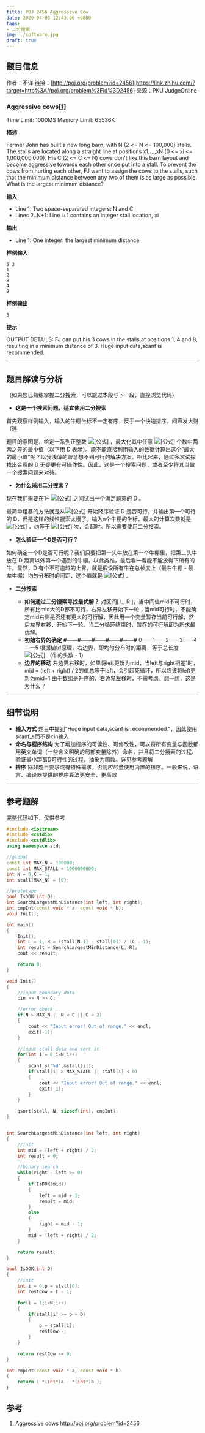```yaml
---
title: POJ 2456 Aggressive Cow
date: 2020-04-03 12:43:00 +0800
tags: 
- 二分搜索
img: ./software.jpg
draft: true
---
```


## **题目信息**

作者：不详
链接：[http://poj.org/problem?id=2456](https://link.zhihu.com/?target=http%3A//poj.org/problem%3Fid%3D2456)
来源：PKU JudgeOnline

### **Aggressive cows**[[1\]](https://zhuanlan.zhihu.com/p/120450034#ref_1)

Time Limit: 1000MS
Memory Limit: 65536K

**描述**

Farmer John has built a new long barn, with N (2 &lt;= N &lt;= 100,000) stalls. The stalls are located along a straight line at positions x1,...,xN (0 &lt;= xi &lt;= 1,000,000,000).
His C (2 &lt;= C &lt;= N) cows don't like this barn layout and become aggressive towards each other once put into a stall. To prevent the cows from hurting each other, FJ want to assign the cows to the stalls, such that the minimum distance between any two of them is as large as possible. What is the largest minimum distance?

**输入**

- Line 1: Two space-separated integers: N and C
- Lines 2..N+1: Line i+1 contains an integer stall location, xi

**输出**

- Line 1: One integer: the largest minimum distance

**样例输入**

```text
5 3
1
2
8
4
9
```

**样例输出**

```text
3
```

**提示**

OUTPUT DETAILS:
FJ can put his 3 cows in the stalls at positions 1, 4 and 8, resulting in a minimum distance of 3.
Huge input data,scanf is recommended.

------

## 题目解读与分析

（如果您已熟练掌握二分搜索，可以跳过本段与下一段，直接浏览代码）

- **这是一个搜索问题，适宜使用二分搜索**

首先观察样例输入，输入的牛棚坐标不一定有序，反手一个快速排序，闷声发大财（逃

题目的意图是，给定一系列正整数 ![[公式]](https://www.zhihu.com/equation?tex=x_%7B1%7D%2Cx_%7B2%7D..x_%7Bn%7D) ，最大化其中任意 ![[公式]](https://www.zhihu.com/equation?tex=c) 个数中两两之差的最小值（以下用 D 表示）。能不能直接利用输入的数据计算出这个“最大的最小值”呢？以我浅薄的智慧想不到可行的解决方案。相比起来，通过多次试探找出合理的 D 无疑更有可操作性。因此，这是一个搜索问题，或者至少将其当做一个搜索问题来对待。

- **为什么采用二分搜索？**

现在我们需要在1~ ![[公式]](https://www.zhihu.com/equation?tex=D_%7Bmax%7D) 之间试出一个满足题意的 D 。

最简单粗暴的方法就是从![[公式]](https://www.zhihu.com/equation?tex=D_%7Bmax%7D) 开始降序验证 D 是否可行，并输出第一个可行的 D，但是这样的线性搜索太慢了。输入n个牛棚的坐标，最大的计算次数就是 ![[公式]](https://www.zhihu.com/equation?tex=%5Cfrac%7B10%5E%7B9%7D%7D%7BC%7D%5Ccdot+n) ，约等于 ![[公式]](https://www.zhihu.com/equation?tex=10%5E%7B9%7D) 次，会超时。所以需要使用二分搜索。

- **怎么验证一个D是否可行？**

如何确定一个D是否可行呢？我们只要把第一头牛放在第一个牛棚里，把第二头牛放在 D 距离以外第一个遇到的牛棚，以此类推，最后看一看能不能放得下所有的牛。显然，D 有个不可逾越的上界，就是假设所有牛在总长度上（最右牛棚 - 最左牛棚）均匀分布时的间距，这个值就是 ![[公式]](https://www.zhihu.com/equation?tex=D_%7Bmax%7D) 。

- **二分搜索**
  
  - **如何通过二分搜索寻找最优解？**
      对区间[ L, R ]，当中间值mid不可行时，所有比mid大的D都不可行，右界左移开始下一轮；当mid可行时，不能确定mid右侧是否还有更大的可行解，因此用一个变量暂存当前可行解，然后左界右移，开始下一轮。当二分循环结束时，暂存的可行解即为所求最优解。
  - **初始右界的确定**
    \#——#——#——#——#——#
    0——1——2——3——4——5
    根据植树原理，右边界，即均匀分布时的距离，等于总长度 ![[公式]](https://www.zhihu.com/equation?tex=%5Cdiv) （牛的头数 - 1）
  - **边界的移动**
    左边界右移时，如果将left更新为mid，当left与right相差1时，mid = (left + right) / 2的值总等于left，会引起死循环，所以应该将left更新为mid+1
    由于数组是升序的，右边界左移时，不需考虑。想一想，这是为什么？

------

## 细节说明

- **输入方式**
  题目中提到“Huge input data,scanf is recommended.”，因此使用scanf_s而不是cin输入
- **命名与程序结构**
  为了增加程序的可读性、可修改性，可以将所有变量与函数都用英文单词（一些含义明确的局部变量除外）命名，并且将二分搜索的过程、验证最小距离D可行性的过程，抽象为函数。详见参考题解
- **排序**
  除非题目要求或有特殊需求，否则应尽量使用内置的排序。一般来说，语言、编译器提供的排序算法更安全、更高效

------

## 参考题解

[完整代码](./poj2456.7z)如下，仅供参考

```cpp
#include <iostream>
#include <cstdio>
#include <cstdlib>
using namespace std;

//global
const int MAX_N = 100000;
const int MAX_STALL = 1000000000;
int N = 0,C = 1;
int stall[MAX_N] = {0};

//prototype
bool IsDOK(int D);
int SearchLargestMinDistance(int left, int right);
int cmpInt(const void * a, const void * b);
void Init();

int main()
{
    Init();
    int L = 1, R = (stall[N-1] - stall[0]) / (C - 1);
    int result = SearchLargestMinDistance(L, R);
    cout << result;

    return 0;
}

void Init()
{
    //input boundary data
    cin >> N >> C;

    //error check
    if(N > MAX_N || N < C || C < 2)
    {
        cout << "Input error! Out of range." << endl;
        exit(-1);
    }

    //input stall data and sort it
    for(int i = 0;i<N;i++)
    {
        scanf_s("%d",&stall[i]);
        if(stall[i] > MAX_STALL || stall[i] < 0)
        {
            cout << "Input error! Out of range." << endl;
            exit(-1);
        }
    }

    qsort(stall, N, sizeof(int), cmpInt);
}


int SearchLargestMinDistance(int left, int right)
{
    //init
    int mid = (left + right) / 2;
    int result = 0;

    //binary search
    while(right - left >= 0)
    {
        if(IsDOK(mid))
        {
            left = mid + 1;
            result = mid;
        }
        else
        {
            right = mid - 1;
        }
        mid = (left + right) / 2;
    }

    return result;
}

bool IsDOK(int D)
{
    //init
    int i = 0,p = stall[0];
    int restCow = C - 1;

    for(i = 1;i<N;i++)
    {
        if(stall[i] >= p + D)
        {
            p = stall[i];
            restCow--;
        }
    }

    return restCow <= 0;
}

int cmpInt(const void * a, const void * b)
{
    return ( *(int*)a - *(int*)b );
｝
```

## 参考

1. Aggressive cows http://poj.org/problem?id=2456

